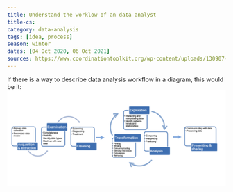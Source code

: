 ```yaml
---
title: Understand the worklow of an data analyst
title-cs: 
category: data-analysis
tags: [idea, process]
season: winter
dates: [04 Oct 2020, 06 Oct 2021]
sources: https://www.coordinationtoolkit.org/wp-content/uploads/130907-Data-flow.pdf
---
```


If there is a way to describe data analysis workflow in a diagram, this would be it:
![](../../assets/src/data-analysis-workflow.png)

